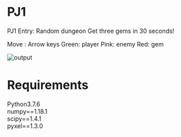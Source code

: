 # PJ1
PJ1 Entry: Random dungeon
Get three gems in 30 seconds!

Move : Arrow keys
Green: player
Pink: enemy
Red: gem

![output](https://user-images.githubusercontent.com/3883043/80930936-ae5a2700-8df1-11ea-8587-d5045f528ebf.gif)

# Requirements
Python3.7.6  
numpy==1.18.1  
scipy==1.4.1  
pyxel==1.3.0  

